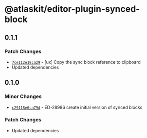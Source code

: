 # @atlaskit/editor-plugin-synced-block

## 0.1.1

### Patch Changes

- [`7ce112e18ca29`](https://bitbucket.org/atlassian/atlassian-frontend-monorepo/commits/7ce112e18ca29) -
  [ux] Copy the sync block reference to clipboard
- Updated dependencies

## 0.1.0

### Minor Changes

- [`c29118e6ca79d`](https://bitbucket.org/atlassian/atlassian-frontend-monorepo/commits/c29118e6ca79d) -
  ED-28986 create initial version of synced blocks

### Patch Changes

- Updated dependencies
